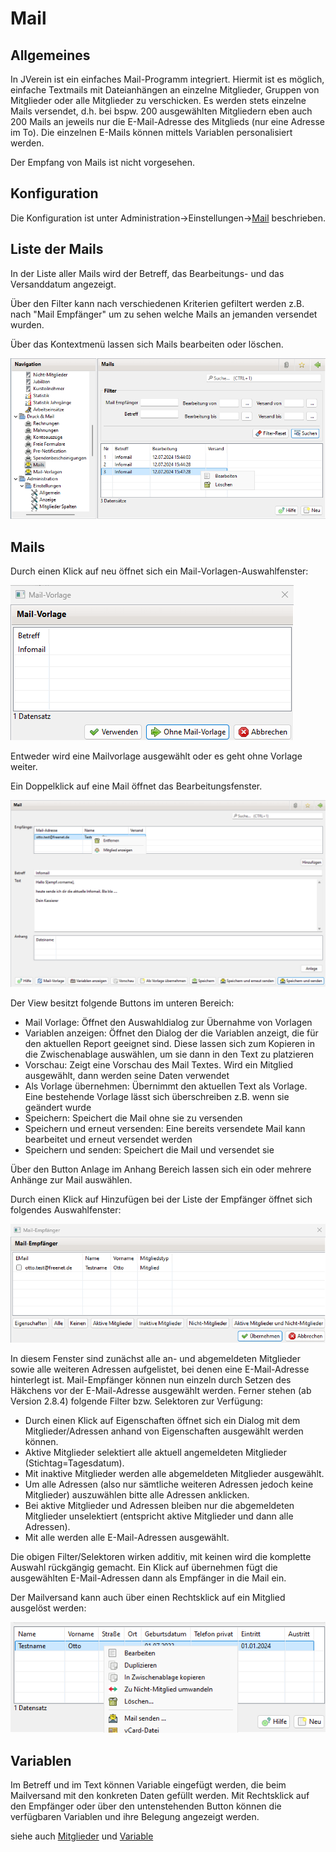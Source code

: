# Mail

## Allgemeines

In JVerein ist ein einfaches Mail-Programm integriert. Hiermit ist es möglich, einfache Textmails mit Dateianhängen an einzelne Mitglieder, Gruppen von Mitglieder oder alle Mitglieder zu verschicken. Es werden stets einzelne Mails versendet, d.h. bei bspw. 200 ausgewählten Mitgliedern eben auch 200 Mails an jeweils nur die E-Mail-Adresse des Mitglieds (nur eine Adresse im To). Die einzelnen E-Mails können mittels Variablen personalisiert werden.

Der Empfang von Mails ist nicht vorgesehen.

## Konfiguration

Die Konfiguration ist unter Administration->Einstellungen->[Mail](../administration/einstellungen/mail.md) beschrieben.

## Liste der Mails

In der Liste aller Mails wird der Betreff, das Bearbeitungs- und das Versanddatum angezeigt.

Über den Filter kann nach verschiedenen Kriterien gefiltert werden z.B. nach "Mail Empfänger" um zu sehen welche Mails an jemanden versendet wurden.

Über das Kontextmenü lassen sich Mails bearbeiten oder löschen.

![](img/MailsView.png)

## Mails

Durch einen Klick auf neu öffnet sich ein Mail-Vorlagen-Auswahlfenster:

![](img/MailVorlagenAuswahl.png)

Entweder wird eine Mailvorlage ausgewählt oder es geht ohne Vorlage weiter.

Ein Doppelklick auf eine Mail öffnet das Bearbeitungsfenster.

![](img/Mail.png)

Der View besitzt folgende Buttons im unteren Bereich:

* Mail Vorlage: Öffnet den Auswahldialog zur Übernahme von Vorlagen
* Variablen anzeigen: Öffnet den Dialog der die Variablen anzeigt, die für den aktuellen Report geeignet sind. Diese lassen sich zum Kopieren in die Zwischenablage auswählen, um sie dann in den Text zu platzieren
* Vorschau: Zeigt eine Vorschau des Mail Textes. Wird ein Mitglied ausgewählt, dann werden seine Daten verwendet
* Als Vorlage übernehmen: Übernimmt den aktuellen Text als Vorlage. Eine bestehende Vorlage lässt sich überschreiben z.B. wenn sie geändert wurde
* Speichern: Speichert die Mail ohne sie zu versenden
* Speichern und erneut versenden: Eine bereits versendete Mail kann bearbeitet und erneut versendet werden
* Speichern und senden: Speichert die Mail und versendet sie

Über den Button Anlage im Anhang Bereich lassen sich ein oder mehrere Anhänge zur Mail auswählen.

Durch einen Klick auf Hinzufügen bei der Liste der Empfänger öffnet sich folgendes Auswahlfenster:

![](img/MailEmpfaengerAuswahl.png)

In diesem Fenster sind zunächst alle an- und abgemeldeten Mitglieder sowie alle weiteren Adressen aufgelistet, bei denen eine E-Mail-Adresse hinterlegt ist. Mail-Empfänger können nun einzeln durch Setzen des Häkchens vor der E-Mail-Adresse ausgewählt werden. Ferner stehen (ab Version 2.8.4) folgende Filter bzw. Selektoren zur Verfügung:

* Durch einen Klick auf Eigenschaften öffnet sich ein Dialog mit dem Mitglieder/Adressen anhand von Eigenschaften ausgewählt werden können.
* Aktive Mitglieder selektiert alle aktuell angemeldeten Mitglieder (Stichtag=Tagesdatum).
* Mit inaktive Mitglieder werden alle abgemeldeten Mitglieder ausgewählt.
* Um alle Adressen (also nur sämtliche weiteren Adressen jedoch keine Mitglieder) auszuwählen bitte alle Adressen anklicken.
* Bei aktive Mitglieder und Adressen bleiben nur die abgemeldeten Mitglieder unselektiert (entspricht aktive Mitglieder und dann alle Adressen).
* Mit alle werden alle E-Mail-Adressen ausgewählt.

Die obigen Filter/Selektoren wirken additiv, mit keinen wird die komplette Auswahl rückgängig gemacht. Ein Klick auf übernehmen fügt die ausgewählten E-Mail-Adressen dann als Empfänger in die Mail ein.

Der Mailversand kann auch über einen Rechtsklick auf ein Mitglied ausgelöst werden:

![](img/MitgliedMailversand.png)

## Variablen

Im Betreff und im Text können Variable eingefügt werden, die beim Mailversand mit den konkreten Daten gefüllt werden. Mit Rechtsklick auf den Empfänger oder über den untenstehenden Button können die verfügbaren Variablen und ihre Belegung angezeigt werden.

siehe auch [Mitglieder](../mitglieder/content/mitglieder.md) und [Variable](../../../sonstiges/variable.md)
